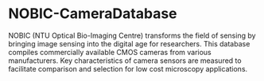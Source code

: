 # NOBIC-CameraDatabase
NOBIC (NTU Optical Bio-Imaging Centre) transforms the field of sensing by bringing image sensing into the digital age for researchers. This database compiles commercially available CMOS cameras from various manufacturers. Key characteristics of camera sensors are measured to facilitate comparison and selection for low cost microscopy applications.
